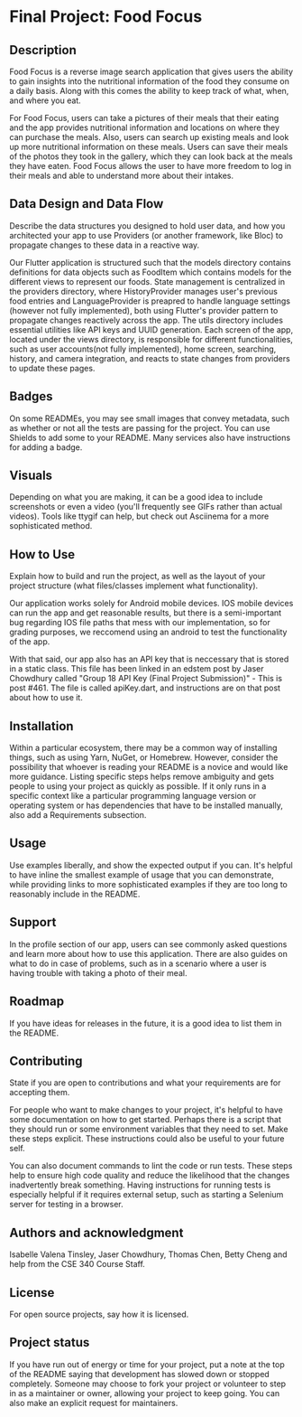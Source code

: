 # Final Project: Food Focus

## Description
Food Focus is a reverse image search application that gives users the ability to gain insights into the nutritional information of the food they consume on a daily basis. Along with this comes the ability to keep track of what, when, and where you eat. 

For Food Focus, users can take a pictures of their meals that their eating and the app provides nutritional information and locations on where they can purchase the meals. Also, users can search up existing meals and look up more nutritional information on these meals. Users can save their meals of the photos they took in the gallery, which they can look back at the meals they have eaten. Food Focus allows the user to have more freedom to log in their meals and able to understand more about their intakes.

## Data Design and Data Flow
Describe the data structures you designed to hold user data, and how you architected your app to use Providers (or another framework, like Bloc) to propagate changes to these data in a reactive way.

Our Flutter application is structured such that the models directory contains definitions for data objects such as FoodItem which contains models for the different views to represent our foods. State management is centralized in the providers directory, where HistoryProvider manages user's previous food entries and LanguageProvider is preapred to handle language settings (however not fully implemented), both using Flutter's provider pattern to propagate changes reactively across the app. The utils directory includes essential utilities like API keys and UUID generation. Each screen of the app, located under the views directory, is responsible for different functionalities, such as user accounts(not fully implemented), home screen, searching, history, and camera integration, and reacts to state changes from providers to update these pages. 
  
## Badges
On some READMEs, you may see small images that convey metadata, such as whether or not all the tests are passing for the project. You can use Shields to add some to your README. Many services also have instructions for adding a badge.

## Visuals
Depending on what you are making, it can be a good idea to include screenshots or even a video (you'll frequently see GIFs rather than actual videos). Tools like ttygif can help, but check out Asciinema for a more sophisticated method.

## How to Use
Explain how to build and run the project, as well as the layout of your project structure (what files/classes implement what functionality).

Our application works solely for Android mobile devices. IOS mobile devices can run the app and get reasonable results, but there is a semi-important bug regarding IOS file paths that mess with our implementation, so for grading purposes, we reccomend using an android to test the functionality of the app. 

With that said, our app also has an API key that is neccessary that is stored in a static class. This file has been linked in an edstem post by Jaser Chowdhury called "Group 18 API Key (Final Project Submission)" - This is post #461. The file is called apiKey.dart, and instructions are on that post about how to use it.  

## Installation
Within a particular ecosystem, there may be a common way of installing things, such as using Yarn, NuGet, or Homebrew. However, consider the possibility that whoever is reading your README is a novice and would like more guidance. Listing specific steps helps remove ambiguity and gets people to using your project as quickly as possible. If it only runs in a specific context like a particular programming language version or operating system or has dependencies that have to be installed manually, also add a Requirements subsection.

## Usage
Use examples liberally, and show the expected output if you can. It's helpful to have inline the smallest example of usage that you can demonstrate, while providing links to more sophisticated examples if they are too long to reasonably include in the README.

## Support
In the profile section of our app, users can see commonly asked questions and learn more about how to use this application. There are also guides on what to do in case of problems, such as in a scenario where a user is having trouble with taking a photo of their meal. 

## Roadmap
If you have ideas for releases in the future, it is a good idea to list them in the README.

## Contributing
State if you are open to contributions and what your requirements are for accepting them.

For people who want to make changes to your project, it's helpful to have some documentation on how to get started. Perhaps there is a script that they should run or some environment variables that they need to set. Make these steps explicit. These instructions could also be useful to your future self.

You can also document commands to lint the code or run tests. These steps help to ensure high code quality and reduce the likelihood that the changes inadvertently break something. Having instructions for running tests is especially helpful if it requires external setup, such as starting a Selenium server for testing in a browser.

## Authors and acknowledgment
Isabelle Valena Tinsley, Jaser Chowdhury, Thomas Chen, Betty Cheng and help from the CSE 340 Course Staff.

## License
For open source projects, say how it is licensed.

## Project status
If you have run out of energy or time for your project, put a note at the top of the README saying that development has slowed down or stopped completely. Someone may choose to fork your project or volunteer to step in as a maintainer or owner, allowing your project to keep going. You can also make an explicit request for maintainers.
